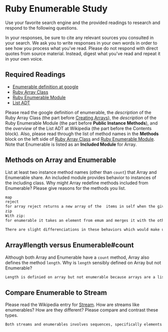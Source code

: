 # Ruby Enumerable Study

Use your favorite search engine and the provided readings to research and
respond to the following questions.

In your responses, be sure to cite any relevant sources you consulted in your
search. We ask you to write responses in your own words in order to see how you
process what you've read. Please do not respond with direct quotes from source
material. Instead, digest what you've read and repeat it in your own voice.

## Required Readings

-   [Enumerable definition at google](https://www.google.com/#q=enumerable+definition)
-   [Ruby Array Class](http://ruby-doc.org/core-2.3.0/Array.html)
-   [Ruby Enumerable Module](http://ruby-doc.org/core-2.3.0/Enumerable.html)
-   [List ADT](https://en.wikipedia.org/wiki/List_%28abstract_data_type%29)

Please read the google definition of enumerable, the _description_ of the Ruby
Array Class (the part before [Creating
Arrays](http://ruby-doc.org/core-2.3.0/Array.html#class-Array-label-Creating+Arrays)),
the _description_ of the Ruby Enumerable Module (the part before **Public
Instance Methods**), and the _overview_ of the List ADT at Wikipedia (the part
before the Contents block).  Also, please read through the list of method names
in the **Methods** block on the left side of [Ruby Array
Class](http://ruby-doc.org/core-2.3.0/Array.html) and [Ruby Enumerable
Module](http://ruby-doc.org/core-2.3.0/Enumerable.html).  Note that Enumerable
is listed as an **Included Module** for Array.

## Methods on Array and Enumerable

List at least two instance method names (other than `count`) that Array and
Enumerable share. An included module provides behavior to instances of the
including class. Why might Array redefine methods included from Enumerable?
Please give reasons for the methods you list.

```md
map
reject
for array reject returns a new array of the  items in self when the given block is not true. The ordering of non-rejected elements is maintained. For enumerable, it is almost the same, except it is an array for all elements of enum for which the given block returns false. In both cases.If no block is given, an Enumerator is returned instead.
zip
With zip:
for enumerable it takes an element from emum and merges it with the other elements from each argument. It creates a sequence of n element arrays. Where N is one more than the count of the arguments. If the size of any of the elements is less than the enumerable size then the values are all nil. If a block is given it is returned as the output of the array,otherwise an array of arrays gets returned. The big difference here is that with array it converts any arguments into arrays then merges the elements of SELF with the elements frome each argument.

There are slight differenciations in these behaviors which would make using them in one definition or another much easier than if there was only one rule/definition to abide by. This way we can implement them with different usages depending on the situation.
```

## Array#length versus Enumerable#count

Although both Array and Enumerable have a `count` method, Array also defines the
method `length`.  Why is `length` sensibly defined on Array but not Enumerable?

```md
Length is definied on array but not enumerable because arrays are a list of values, where enumberables are simply collections of classes. Therfore having the definition be in array where we can manipulate the list depending on that length makes much more sense. I
```

## Compare Enumerable to Stream

Please read the Wikipedia entry for
[Stream](https://en.wikipedia.org/wiki/Stream_%28computing%29).  How are streams
like enumerables?  How are they different?  Please compare and contrast these
types.

```md
Both streams and enumerables involves sequences, specifically elements. Usually streams need to be interacted with one at a time instead of in batches. But enumerables are grouped together and can affect more than one element at a time
```
